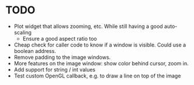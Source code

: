 #  TODO
 
- Plot widget that allows zooming, etc. While still having a good auto-scaling
    - Ensure  a good aspect ratio too
- Cheap check for caller code to know if a window is visible. Could use a boolean address.
- Remove padding to the image windows.
- More features on the image window: show color behind cursor, zoom in.
- Add support for string / int values   
- Test custom OpenGL callback, e.g. to draw a line on top of the image

